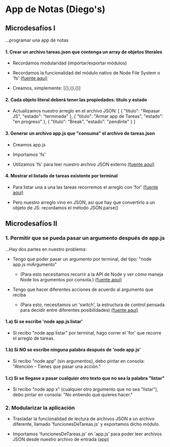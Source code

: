 # App de Notas (Diego's)

## Microdesafíos I

...programar una app de notas

#### 1. Crear un archivo tareas.json que contenga un array de objetos literales

- Recordamos modularidad (importar/exportar módulos)

- Recordamos la funcionalidad del módulo nativo de Node File System o 'fs' [(fuente aquí)](https://nodejs.org/dist/latest-v14.x/docs/api/fs.html#fs_fs_readfilesync_path_options)

- Creamos, simplemente: [{},{},{}]

#### 2. Cada objeto literal deberá tener las propiedades: titulo y estado

- Actualizamos nuestro arreglo en el archivo JSON:
    [
        { "titulo": "Repasar JS",  "estado": "terminada" },
        { "titulo": "Armar app de Tareas", "estado": "en progreso" },
        { "titulo": "Break", "estado": "pendinte" }
    ]

#### 3. Generar un archivo app.js que "consuma" el archivo de tareas.json

- Creamos app.js

- Importamos 'fs'

- Utilizamos 'fs' para leer nuestro archivo JSON externo [(fuente aquí)](https://nodejs.org/dist/latest-v14.x/docs/api/fs.html#fs_fs_readfilesync_path_options)

#### 4. Mostrar el listado de tareas existente por terminal

- Para listar una a una las tareas recorremos el arreglo con 'for' [(fuente aquí)](https://developer.mozilla.org/en-US/docs/Web/JavaScript/Reference/Statements/for)

- Pero nuestro arreglo vino en JSON, así que hay que convertirlo a un objeto de JS: recordamos el método JSON.parse()

## Microdesafíos II

### 1. Permitir que se pueda pasar un argumento después de app.js
...Hay dos partes en nuestro problema:

- Tengo que poder pasar un argumento por terminal, del tipo: "node app.js miArgumento"

    - (Para esto necesitamos recurrir a la API de Node y ver cómo maneja Node los argumentos por consola.) [(fuente aquí)](https://nodejs.dev/learn/nodejs-accept-arguments-from-the-command-line)

- Tengo que hacer diferentes acciones de acuerdo al argumento que reciba

    - (Para esto, necesitamos un 'switch', la estructura de control pensada para decidir entre diferentes posibilidades) [(fuente aquí)](https://developer.mozilla.org/en-US/docs/Web/JavaScript/Reference/Statements/switch)
#### 1.a) Si se escribe 'node app.js listar'

- Si recibo "node app listar" por terminal, hago correr el 'for' que recorre el arreglo de tareas.

#### 1.b) Si NO se escribe ninguna palabra después de 'node app.js'

- Si recibo "node app" (sin argumentos), debo pintar en consola: "Atención - Tienes que pasar una acción."

#### 1.c) Si se llegase a pasar cualquier otro texto que no sea la palabra "listar"

- Si recibo "node app x" (cualquier otro argumento que no sea "listar"), debo pintar en consola: "No entiendo qué quieres hacer."

### 2. Modularizar la aplicación

- Trasladar la funcionalidad de lectura de archivos JSON a un archivo diferente, llamado 'funcionesDeTareas.js' y exportamos dicho módulo.

- Importamos 'funcionesDeTareas.js' en 'app.js' para poder leer archivos JSON desde nuestro archivo de entrada (app)